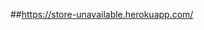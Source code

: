##https://store-unavailable.herokuapp.com/

<!-- hot fix
      [x] chi tiết sản phẩm
      [x] like useEffect
      [x] state admin
      [x] adminUI
      [x] refund stripe
      [x] xác nhận đã thanh toán
      [x] tìm kiếm loại sản phẩm
      [x] In hóa đơn
      [x] adminRole
      [x] Validation form
      [x] thống kê
      [x] color
      [x] loading
      [x] tương tác like sản phầm
      [x] sđt đơn hàng
      [x] sđt (chọn nhiều địa chỉ)
      [x] thông báo đơn hàng (user)
      [x] hủy voucher
      [x] order detail discount
      [x] chấp nhận trạng thái đơn hàng (shipper)
      [x] kiểm tra giá trị input của variants
      [x] vnpay, momo
      [x] qty in stock
      [x] load sales
      [x] giao diện sales, sales product vertical
      [x] face authen ui
      [x] scrollbar custom
      [x] reddot animations
      [x] product color
      [x] create product error
      [x] thông báo mess
      [x] màu, size selection multiple
      [] thời gian mess và tin nhắn cuối
 -->
<!--       ==========Main features===========
      [x] Momo
      [x] đổi mật khẩu
      [x] lock user
      [x] chọn size, màu sản phẩm
      [x] tồn kho
      [x] khuyễn mãi
      [x] xác nhận đơn hàng
      [x] xác nhận bình luận
      [x] hiển thị thông báo
      [x] đăng nhập gmail
      [x] like sản phẩm
      [x] hủy đơn hàng momo - hoàn tiền momo
      [x] thống kê
            - doanh số theo d/m/y
      [x] chọn địa chỉ
      [x] vnpay
      [] blog
      [] paypal

      [x] user export excel
      [x] slider (img, caption, heading, desc, createAt)
      [x] partner (name, img, createAt)
      [x] discount (img, title, caption, createAt)
      [x~] fb chatbot //PAGE_ID=437632991777696 APP_ID=909918376677562
      [x] lượt xem sản phẩm (view count)
      [x] thông báo người dùng trạng thái đơn hàng
      [x] giao hàng
      [x] voucher (name, code, feature, value, exspire, createAt)
      [x] voucher giảm giá
      [x] admin reddot thông báo có đơn, member, comment mới
      [x] size, color từng sản phẩm (chi tiết)
      [x] hiện variants ra chi tiết sản phẩm
      [x] sản phẩm yêu thích
      [x] tìm kiếm sản phẩm với khung giá tiền
      [x] Quản lý color, size
      [] đa ngôn ngữ
      [] gợi ý mua hàng
      [] ~doanh thu (ref thầy Đệ)
      [] ~điểm danh nhận voucher
      [] ~games (maybe)

 -->
 <!-- LV
USER
      [x] Đăng nhập bằng FB, GG
      [x] Đăng Ký bằng FB, GG
      [x] VnPay
      [x] Tìm kiếm danh mục, mức giá
      [x] Giỏ hàng
      [x] Lịch sủ mua hàng.
      [x] Theo dõi đơn hàng
      [x] Đánh giá sản phẩm
      [x] Xem chi tiết sản phẩm
      [x] Hủy đơn hàng
      [x] Tìm kiếm bằng giọng nói
      [x] Nhận mã khuyễn mãi
      [x] Chatbox
      [] PayPal (~~~)
      [] Cấp lại mật khẩu (email)
      [] Hình ảnh sản phẩm 3D (~~~)

ADMIN
      [x] Thêm, sửa, xóa sản phẩm
      [x] Tạo, sửa, ẩn danh mục sản phẩm
      [x] Tạo, sửa, xóa khuyến mãi
      [x] Xác nhận đơn hàng
      [x] Quản lý sản phẩm
      [x] Thống kê lịch sử giao dịch
      [x] Quản lý tài khoản người dùng
      [x] Thống kê doanh số bán (theo ngày, tháng, năm/ theo danh mục sản phẩm)
      [x] Thống kê sản phẩm bán chạy nhất
      [x] Thống báo sản phẩm ít tương tác trong tác
      [x] Thống kê thời gian sử dụng trang web của khách hàng
      [x] Thống kê độ hài lòng của khách hàng với sản phẩm (rating)
      [x] Thống kê lợi nhuận (total revenue - (total import + total shipping fee))
      [x] Thống kê tỉ lệ quay lại mua hàng của khách hàng (month chart, d/m/y)
      [x] Chatbox
  -->
